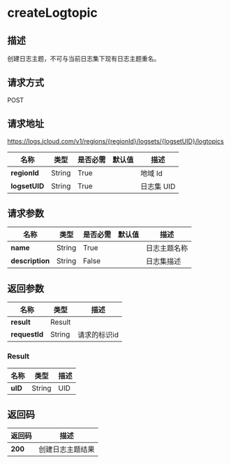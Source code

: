 # createLogtopic


## 描述
创建日志主题，不可与当前日志集下现有日志主题重名。

## 请求方式
POST

## 请求地址
https://logs.jcloud.com/v1/regions/{regionId}/logsets/{logsetUID}/logtopics

|名称|类型|是否必需|默认值|描述|
|---|---|---|---|---|
|**regionId**|String|True| |地域 Id|
|**logsetUID**|String|True| |日志集 UID|

## 请求参数
|名称|类型|是否必需|默认值|描述|
|---|---|---|---|---|
|**name**|String|True| |日志主题名称|
|**description**|String|False| |日志集描述|


## 返回参数
|名称|类型|描述|
|---|---|---|
|**result**|Result| |
|**requestId**|String|请求的标识id|

### Result
|名称|类型|描述|
|---|---|---|
|**uID**|String|UID|

## 返回码
|返回码|描述|
|---|---|
|**200**|创建日志主题结果|
